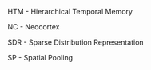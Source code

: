
HTM - Hierarchical Temporal Memory

NC - Neocortex

SDR - Sparse Distribution Representation

SP - Spatial Pooling


